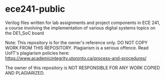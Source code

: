 # ece241-public
Verilog files written for lab assignments and project components in ECE 241, a course involving the implementation of various digital systems topics on the DE1_SoC board

Note: This repository is for the owner's reference only. DO NOT COPY WORK FROM THIS REPOSITORY. Plagiarism is a serious offence. Read UofT's plagiarism policies here: https://www.academicintegrity.utoronto.ca/process-and-procedures/

The owner of this repository is NOT RESPONSIBLE FOR ANY WORK COPIED AND PLAGIARIZED.
